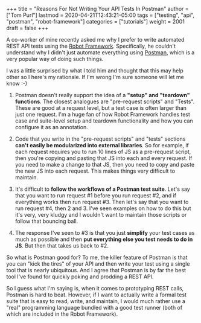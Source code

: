 +++
title = "Reasons For Not Writing Your API Tests In Postman"
author = ["Tom Purl"]
lastmod = 2020-04-21T12:43:21-05:00
tags = ["testing", "api", "postman", "robot-framework"]
categories = ["tutorials"]
weight = 2001
draft = false
+++

A co-worker of mine recently asked me why I prefer to write automated REST API
tests using the [Robot Framework](https://robotframework.org/). Specifically, he couldn't understand why I didn't
just automate everything using [Postman](https://www.postman.com/), which is a very popular way of doing such
things.

I was a little surprised by what I told him and thought that this may help other
so I here's my rationale. If I'm wrong I'm sure someone will let me know :-)

1.  Postman doesn't really support the idea of a **"setup" and "teardown"
    functions**. The closest analogues are "pre-request scripts" and "Tests". These
    are good at a request level, but a test case is often larger than just one
    request. I'm a huge fan of how Robot Framework handles test case and
    suite-level setup and teardown functionality and how you can configure it as an
    annotation.

2.  Code that you write in the "pre-request scripts" and "tests" sections **can't
    easily be modularized into external libraries**. So for example, if each request
    requires you to run 10 lines of JS as a pre-request script, then you're copying
    and pasting that JS into each and every request. If you need to make a change
    to that JS, then you need to copy and paste the new JS into each request. This
    makes things very difficult to maintain.

3.  It's difficult to **follow the workflows of a Postman test suite**. Let's say
    that you want to run request #1 before you run request #2, and if everything
    works then run request #3. Then let's say that you want to run request #4, then
    2 and 3. I've seen examples on how to do this but it's very, very kludgy and I
    wouldn't want to maintain those scripts or follow that bouncing ball.

4.  The response I've seen to #3 is that you just **simplify** your test cases as much
    as possible and then **put everything else you test needs to do in JS**. But then
    that takes us back to #2.

So what is Postman good for? To me, the killer feature of Postman is that you can
"kick the tires" of your API and then write your test using a single tool that is
nearly ubiquitous. And I agree that Postman is by far the best tool I've found for
quickly poking and prodding a REST API.

So I guess what I'm saying is, when it comes to prototyping REST calls, Postman is
hard to beat. However, if I want to actually write a formal test suite that is
easy to read, write, and maintain, I would much rather use a "real" programming
language bundled with a good test runner (both of which are included in the Robot
Framework).
